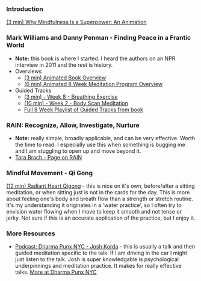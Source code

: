 ### Introduction
[(3 min) Why Mindfulness Is a Superpower: An Animation](https://youtu.be/w6T02g5hnT4)

### Mark Williams and Danny Penman - Finding Peace in a Frantic World
- **Note:** this book is where I started. I heard the authors on an NPR interview in 2011 and the rest is history. 
- Overviews
  - [(3 min) Animated Book Overview](https://www.youtube.com/watch?v=Sr9QbGszUT4)
  - [(6 min) Animated 8 Week Meditation Program Overview](https://www.youtube.com/watch?v=5UeyrBM2wa8)
- Guided Tracks
  - [(3 min) - Week 8 - Breathing Exercise](https://youtu.be/f_jgHPuR4D4)
  - [(10 min) - Week 2 -  Body Scan Meditation](https://youtu.be/L3HvsPixw74)
  - [Full 8 Week Playlist of Guided Tracks from book](https://www.youtube.com/playlist?list=PLrrZ559ucvcQoUJam4YNUSwMe5aby2aif)

### RAIN: Recognize, Allow, Investigate, Nurture
- **Note:** really simple, broadly applicable, and can be very effective. Worth the time to read. I especially use this when something is bugging me and I am stuggling to open up and move beyond it. 
- [Tara Brach - Page on RAIN](https://www.tarabrach.com/rain/)

### Mindful Movement - Qi Gong
[(12 min) Radiant Heart Qigong](https://vimeo.com/165652965) - this is nice on it's own, before/after a sitting meditation, or when sitting just is not in the cards for the day. This is more about feeling one's body and breath flow than a strength or stretch routine. It's my understanding it originates in a 'water practice', so I often try to envision water flowing when I move to keep it smooth and not tense or jerky. Not sure if this is an accurate application of the practice, but I enjoy it. 

### More Resources
- [Podcast: Dharma Punx NYC - Josh Korda](https://dharmapunxnyc.podbean.com/) - this is usually a talk and then guided meditation specific to the talk. If I am driving in the car I might just listen to the talk. Josh is super knowledgable is psychological underpinnings and meditation practice. It makes for really effective talks. [More at Dharma Punx NYC](https://www.dharmapunxnyc.com/)
